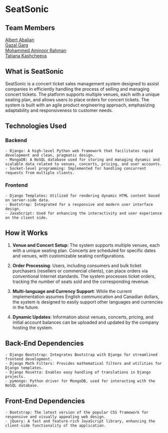 # SeatSonic

## Team Members

[Albert Abalian](https://github.com/Bert-Stein)   
[Gazal Garg](https://github.com/Gazal100)   
[Mohammed Aminoor Rahman](https://github.com/Mrahman141)  
[Tatiana Kashcheeva](https://github.com/Amoraa)

## What is SeatSonic

SeatSonic is a concert ticket sales management system designed to assist companies in efficiently handling the process of selling and managing concert tickets. The platform supports multiple venues, each with a unique seating plan, and allows users to place orders for concert tickets. The system is built with an agile product engineering approach, emphasizing adaptability and responsiveness to customer needs.

## Technologies Used

### Backend
```
- Django: A high-level Python web framework that facilitates rapid development and clean, pragmatic design.
- MongoDB: A NoSQL database used for storing and managing dynamic and scalable data related to venues, concerts, pricing, and user accounts.
- Socket-level programming: Implemented for handling concurrent requests from multiple clients.
```

### Frontend

```
- Django Templates: Utilized for rendering dynamic HTML content based on server-side data.
- Bootstrap: Integrated for a responsive and modern user interface design.
- JavaScript: Used for enhancing the interactivity and user experience on the client side.
```

## How it Works

1. **Venue and Concert Setup**: The system supports multiple venues, each with a unique seating plan. Concerts are scheduled for specific dates and venues, with customizable seating configurations.

2. **Order Processing**: Users, including consumers and bulk ticket purchasers (resellers or commercial clients), can place orders via conventional Internet standards. The system processes ticket orders, tracking the number of seats sold and the corresponding revenue.

3. **Multi-language and Currency Support**: While the current implementation assumes English communication and Canadian dollars, the system is designed to easily support other languages and currencies in the future.

4. **Dynamic Updates**: Information about venues, concerts, pricing, and initial account balances can be uploaded and updated by the company hosting the system.

## Back-End Dependencies

```
- Django Bootstrap: Integrates Bootstrap with Django for streamlined frontend development.
- Django Math Filters: Provides mathematical filters and utilities for Django templates.
- Django Rosetta: Enables easy handling of translations in Django projects.
- pymongo: Python driver for MongoDB, used for interacting with the NoSQL database.
```

## Front-End Dependencies

```
- Bootstrap: The latest version of the popular CSS framework for responsive and visually appealing web design.
- jQuery: A fast and feature-rich JavaScript library, enhancing the client-side functionality of the application.
```



















